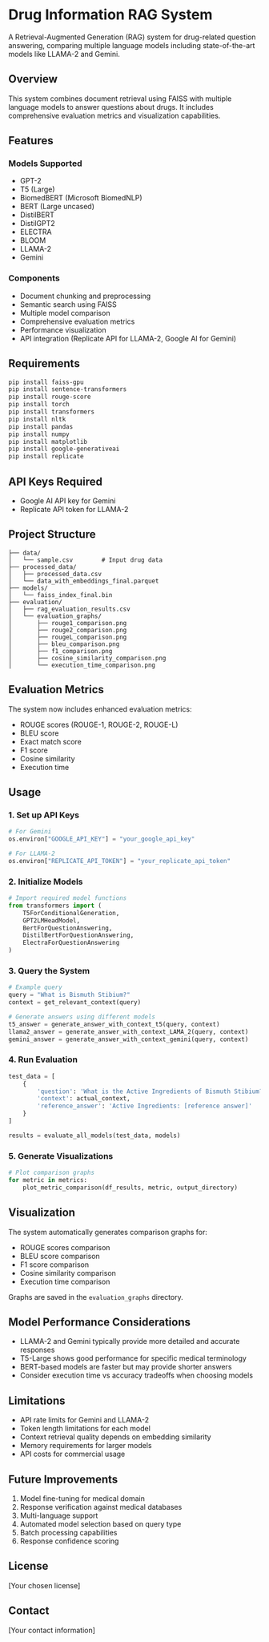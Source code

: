 # Drug Information RAG System

A Retrieval-Augmented Generation (RAG) system for drug-related question answering, comparing multiple language models including state-of-the-art models like LLAMA-2 and Gemini.

## Overview

This system combines document retrieval using FAISS with multiple language models to answer questions about drugs. It includes comprehensive evaluation metrics and visualization capabilities.

## Features

### Models Supported
- GPT-2
- T5 (Large)
- BiomedBERT (Microsoft BiomedNLP)
- BERT (Large uncased)
- DistilBERT
- DistilGPT2
- ELECTRA
- BLOOM
- LLAMA-2
- Gemini

### Components
- Document chunking and preprocessing
- Semantic search using FAISS
- Multiple model comparison
- Comprehensive evaluation metrics
- Performance visualization
- API integration (Replicate API for LLAMA-2, Google AI for Gemini)

## Requirements

```bash
pip install faiss-gpu
pip install sentence-transformers
pip install rouge-score
pip install torch
pip install transformers
pip install nltk
pip install pandas
pip install numpy
pip install matplotlib
pip install google-generativeai
pip install replicate
```

## API Keys Required
- Google AI API key for Gemini
- Replicate API token for LLAMA-2

## Project Structure

```
├── data/
│   └── sample.csv        # Input drug data
├── processed_data/
│   ├── processed_data.csv
│   └── data_with_embeddings_final.parquet
├── models/
│   └── faiss_index_final.bin
├── evaluation/
│   ├── rag_evaluation_results.csv
│   └── evaluation_graphs/
│       ├── rouge1_comparison.png
│       ├── rouge2_comparison.png
│       ├── rougeL_comparison.png
│       ├── bleu_comparison.png
│       ├── f1_comparison.png
│       ├── cosine_similarity_comparison.png
│       └── execution_time_comparison.png
```

## Evaluation Metrics

The system now includes enhanced evaluation metrics:
- ROUGE scores (ROUGE-1, ROUGE-2, ROUGE-L)
- BLEU score
- Exact match score
- F1 score
- Cosine similarity
- Execution time

## Usage

### 1. Set up API Keys

```python
# For Gemini
os.environ["GOOGLE_API_KEY"] = "your_google_api_key"

# For LLAMA-2
os.environ["REPLICATE_API_TOKEN"] = "your_replicate_api_token"
```

### 2. Initialize Models

```python
# Import required model functions
from transformers import (
    T5ForConditionalGeneration,
    GPT2LMHeadModel,
    BertForQuestionAnswering,
    DistilBertForQuestionAnswering,
    ElectraForQuestionAnswering
)
```

### 3. Query the System

```python
# Example query
query = "What is Bismuth Stibium?"
context = get_relevant_context(query)

# Generate answers using different models
t5_answer = generate_answer_with_context_t5(query, context)
llama2_answer = generate_answer_with_context_LAMA_2(query, context)
gemini_answer = generate_answer_with_context_gemini(query, context)
```

### 4. Run Evaluation

```python
test_data = [
    {
        'question': 'What is the Active Ingredients of Bismuth Stibium?',
        'context': actual_context,
        'reference_answer': 'Active Ingredients: [reference answer]'
    }
]

results = evaluate_all_models(test_data, models)
```

### 5. Generate Visualizations

```python
# Plot comparison graphs
for metric in metrics:
    plot_metric_comparison(df_results, metric, output_directory)
```

## Visualization

The system automatically generates comparison graphs for:
- ROUGE scores comparison
- BLEU score comparison
- F1 score comparison
- Cosine similarity comparison
- Execution time comparison

Graphs are saved in the `evaluation_graphs` directory.

## Model Performance Considerations

- LLAMA-2 and Gemini typically provide more detailed and accurate responses
- T5-Large shows good performance for specific medical terminology
- BERT-based models are faster but may provide shorter answers
- Consider execution time vs accuracy tradeoffs when choosing models

## Limitations

- API rate limits for Gemini and LLAMA-2
- Token length limitations for each model
- Context retrieval quality depends on embedding similarity
- Memory requirements for larger models
- API costs for commercial usage

## Future Improvements

1. Model fine-tuning for medical domain
2. Response verification against medical databases
3. Multi-language support
4. Automated model selection based on query type
5. Batch processing capabilities
6. Response confidence scoring

## License

[Your chosen license]

## Contact

[Your contact information]
